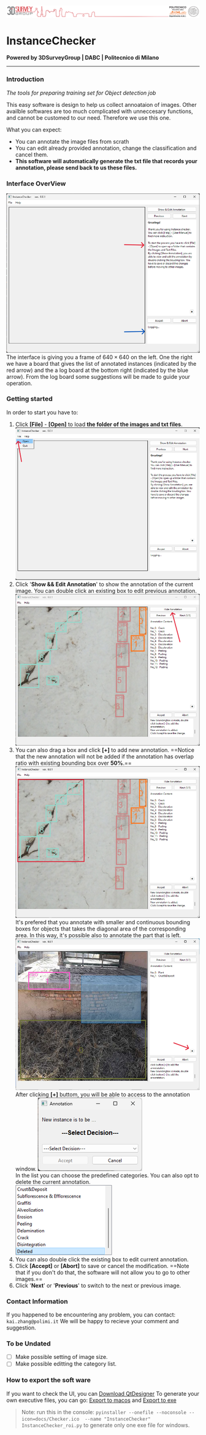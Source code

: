 ![logo_polimi](docs/logo.png)
# InstanceChecker
**Powered by 3DSurveyGroup | DABC | Politecnico di Milano**
***
### Introduction
_The tools for preparing training set for Object detection job_

This easy software is design to help us collect annoataion of images. Other availble softwares are too much complicated with unneccesary functions, and cannot be customed to our need. Therefore we use this one.

What you can expect:
- You can annotate the image files from scrath
- You can edit already provided annotation, change the classification and cancel them.
- **This software will automatically generate the txt file that records your annotation, please send back to us these files.**

### Interface OverView
![Interface_main_initial](docs/Interface_main_initial.png)
The interface is giving you a frame of $640 \times 640$ on the left. One the right we have a board that gives the list of annotated instances (indicated by the red arrow) and the a log board at the bottom right (indicated by the blue arrow). From the log board some suggestions will be made to guide your operation. 


### Getting started
In order to start you have to:
1. Click **[File]** - **[Open]** to load **the folder of the images and txt files**.
    ![Interface_main_open](docs/Interface_main_open.png)
2. Click '**Show && Edit Annotation**' to show the annotation of the current image.
    You can double click an existing box to edit previous annotation.
    ![Interface_main_shownHide](docs/Interface_main_shownHide.png)
3. You can also drag a box and click **[+]** to add new annotation.
   ==Notice that the new annotation will not be added if the annotation has overlap ratio with existing bounding box over **50%**.==
   ![Interface_main_Overlap](docs/Interface_main_Overlap.png)
   It's prefered that you annotate with smaller and continuous bounding boxes for objects that takes the diagonal area of the corresponding area. In this way, it's possible also to annotate the part that is left.
   ![Interface_annoationMode](docs/Interface_annoationMode.png)
   After clicking **[+]** buttom, you will be able to access to the annotation window.
   ![Interface_annotationbox](docs/Interface_annotationbox.png)    
   In the list you can choose the predefined categories. You can also opt to delete the current annotation.  
   ![Interface_annotation_list](docs/Interface_annotation_list.png)
4. You can also double click the existing box to edit current annotation.
5. Click **[Accept]** or **[Abort]** to save or cancel the modification.
    ==Note that if you don't do that, the software will not allow you to go to other images.==
6. Click '**Next**' or '**Previous**' to switch to the next or previous image.

### Contact Information
If you happened to be encountering any problem, you can contact: ` kai.zhang@polimi.it` 
We will be happy to recieve your comment and suggestion.

### To be Undated
- [ ] Make possible setting of image size.
- [ ] Make possible editting the category list.

### How to export the soft ware
If you want to check the UI, you can [Download QtDesigner](https://build-system.fman.io/qt-designer-download)
To generate your own executive files, you can go: [Export to macos](https://pythonguis.com/tutorials/packaging-pyside6-applications-pyinstaller-macos-dmg/) and [Export to exe](https://www.pythonguis.com/tutorials/packaging-pyside6-applications-windows-pyinstaller-installforge/)
> Note: run this in the console: `pyinstaller --onefile --noconsole --icon=docs/Checker.ico  --name "InstanceChecker" InstanceChecker_roi.py` to generate only one exe file for windows.

<!--

### Features and Functionality
### Advanced
### Troubleshooting

-->
